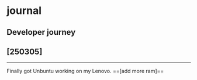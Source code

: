 # journal
## Developer journey

## [250305]
---
Finally got Unbuntu working on my Lenovo. ==[add more ram]==
